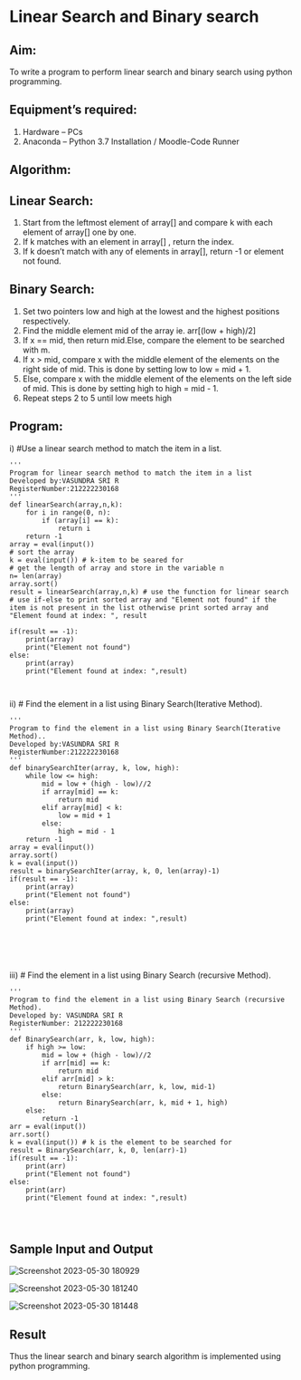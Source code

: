 # Linear Search and Binary search
## Aim:
To write a program to perform linear search and binary search using python programming.
## Equipment’s required:
1.	Hardware – PCs
2.	Anaconda – Python 3.7 Installation / Moodle-Code Runner
## Algorithm:
## Linear Search:
1.	Start from the leftmost element of array[] and compare k with each element of array[] one by one.
2.	If k matches with an element in array[] , return the index.
3.	If k doesn’t match with any of elements in array[], return -1 or element not found.
## Binary Search:
1.	Set two pointers low and high at the lowest and the highest positions respectively.
2.	Find the middle element mid of the array ie. arr[(low + high)/2]
3.	If x == mid, then return mid.Else, compare the element to be searched with m.
4.	If x > mid, compare x with the middle element of the elements on the right side of mid. This is done by setting low to low = mid + 1.
5.	Else, compare x with the middle element of the elements on the left side of mid. This is done by setting high to high = mid - 1.
6.	Repeat steps 2 to 5 until low meets high
## Program:
i)	#Use a linear search method to match the item in a list.
```
''' 
Program for linear search method to match the item in a list
Developed by:VASUNDRA SRI R
RegisterNumber:212222230168
'''
def linearSearch(array,n,k):
    for i in range(0, n):
        if (array[i] == k):
            return i
    return -1
array = eval(input())
# sort the array
k = eval(input()) # k-item to be seared for
# get the length of array and store in the variable n
n= len(array)
array.sort()
result = linearSearch(array,n,k) # use the function for linear search
# use if-else to print sorted array and "Element not found" if the item is not present in the list otherwise print sorted array and "Element found at index: ", result

if(result == -1):
    print(array)
    print("Element not found")
else:
    print(array)
    print("Element found at index: ",result)
 


```
ii)	# Find the element in a list using Binary Search(Iterative Method).
```
''' 
Program to find the element in a list using Binary Search(Iterative Method)..
Developed by:VASUNDRA SRI R
RegisterNumber:212222230168 
'''
def binarySearchIter(array, k, low, high):
    while low <= high:
        mid = low + (high - low)//2
        if array[mid] == k:
            return mid
        elif array[mid] < k:
            low = mid + 1
        else:
            high = mid - 1
    return -1
array = eval(input())
array.sort()
k = eval(input()) 
result = binarySearchIter(array, k, 0, len(array)-1)
if(result == -1):
    print(array)
    print("Element not found")
else:
    print(array)
    print("Element found at index: ",result)






```
iii)	# Find the element in a list using Binary Search (recursive Method).
```
''' 
Program to find the element in a list using Binary Search (recursive Method).
Developed by: VASUNDRA SRI R
RegisterNumber: 212222230168
'''
def BinarySearch(arr, k, low, high):
    if high >= low:
        mid = low + (high - low)//2
        if arr[mid] == k:
            return mid
        elif arr[mid] > k:
            return BinarySearch(arr, k, low, mid-1)
        else:
            return BinarySearch(arr, k, mid + 1, high)
    else:
        return -1
arr = eval(input())
arr.sort()
k = eval(input()) # k is the element to be searched for
result = BinarySearch(arr, k, 0, len(arr)-1)
if(result == -1):
    print(arr)
    print("Element not found")
else:
    print(arr)
    print("Element found at index: ",result)




```
## Sample Input and Output
![Screenshot 2023-05-30 180929](https://github.com/vasundrasriravi/Search-Algorithm/assets/119393983/66ecf719-fbc2-41b3-8a1e-37314f1c805d)


![Screenshot 2023-05-30 181240](https://github.com/vasundrasriravi/Search-Algorithm/assets/119393983/d79275dd-fc9a-4624-9b38-3ab89d85091a)


![Screenshot 2023-05-30 181448](https://github.com/vasundrasriravi/Search-Algorithm/assets/119393983/f9f6effa-a9ea-4e19-ab0b-3c62f83ecec8)



## Result
Thus the linear search and binary search algorithm is implemented using python programming.
